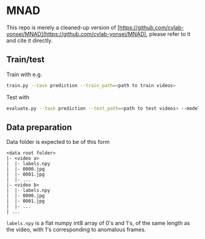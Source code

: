 # MNAD
This repo is merely a cleaned-up version of [https://github.com/cvlab-yonsei/MNAD](https://github.com/cvlab-yonsei/MNAD),
please refer to it and cite it directly.

## Train/test

Train with e.g.
```bash
train.py --task prediction --train_path=<path to train videos>
```

Test with 
```bash
evaluate.py --task prediction --test_path=<path to test videos> --model_dir=<model directory> --m_items_dir=<memory items directory> 
```

## Data preparation
Data folder is expected to be of this form
```
<data root folder>
|- <video a>
|  |- labels.npy
|  |- 0000.jpg
|  |- 0001.jpg
|  |- ...
|- <video b>
|  |- labels.npy
|  |- 0000.jpg
|  |- 0001.jpg
|  |- ...  
| ...
```
`labels.npy` is a flat numpy int8 array of 0's and 1's, of the same length as the video, with 1's corresponding to anomalous frames.



